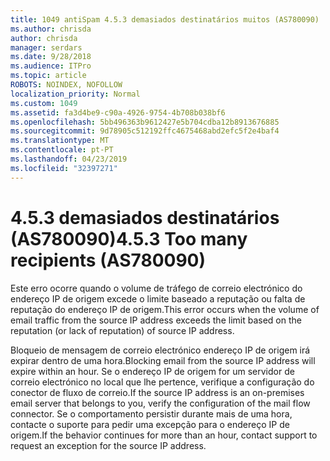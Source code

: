 ```yaml
---
title: 1049 antiSpam 4.5.3 demasiados destinatários muitos (AS780090)
ms.author: chrisda
author: chrisda
manager: serdars
ms.date: 9/28/2018
ms.audience: ITPro
ms.topic: article
ROBOTS: NOINDEX, NOFOLLOW
localization_priority: Normal
ms.custom: 1049
ms.assetid: fa3d4be9-c90a-4926-9754-4b708b038bf6
ms.openlocfilehash: 5bb496363b9612427e5b704cdba12b8913676885
ms.sourcegitcommit: 9d78905c512192ffc4675468abd2efc5f2e4baf4
ms.translationtype: MT
ms.contentlocale: pt-PT
ms.lasthandoff: 04/23/2019
ms.locfileid: "32397271"
---
```

# <a name="453-too-many-recipients-as780090"></a><span data-ttu-id="747d5-102">4.5.3 demasiados destinatários (AS780090)</span><span class="sxs-lookup"><span data-stu-id="747d5-102">4.5.3 Too many recipients (AS780090)</span></span>

<span data-ttu-id="747d5-103">Este erro ocorre quando o volume de tráfego de correio electrónico do endereço IP de origem excede o limite baseado a reputação ou falta de reputação do endereço IP de origem.</span><span class="sxs-lookup"><span data-stu-id="747d5-103">This error occurs when the volume of email traffic from the source IP address exceeds the limit based on the reputation (or lack of reputation) of source IP address.</span></span>

<span data-ttu-id="747d5-104">Bloqueio de mensagem de correio electrónico endereço IP de origem irá expirar dentro de uma hora.</span><span class="sxs-lookup"><span data-stu-id="747d5-104">Blocking email from the source IP address will expire within an hour.</span></span> <span data-ttu-id="747d5-105">Se o endereço IP de origem for um servidor de correio electrónico no local que lhe pertence, verifique a configuração do conector de fluxo de correio.</span><span class="sxs-lookup"><span data-stu-id="747d5-105">If the source IP address is an on-premises email server that belongs to you, verify the configuration of the mail flow connector.</span></span> <span data-ttu-id="747d5-106">Se o comportamento persistir durante mais de uma hora, contacte o suporte para pedir uma excepção para o endereço IP de origem.</span><span class="sxs-lookup"><span data-stu-id="747d5-106">If the behavior continues for more than an hour, contact support to request an exception for the source IP address.</span></span>
